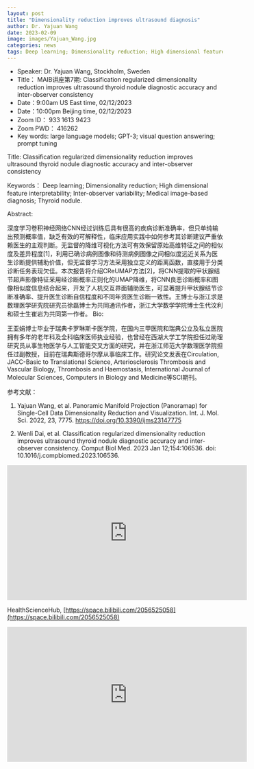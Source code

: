 ```yaml
---
layout: post
title: "Dimensionality reduction improves ultrasound diagnosis"
author: Dr. Yajuan Wang
date: 2023-02-09
image: images/Yajuan_Wang.jpg
categories: news
tags: Deep learning; Dimensionality reduction; High dimensional feature interpretability; 
---
```


- Speaker: Dr. Yajuan Wang, Stockholm, Sweden
- Title： MAIB讲座第7期: Classification regularized dimensionality reduction improves ultrasound thyroid nodule diagnostic accuracy and inter-observer consistency
- Date：9:00am US East time, 02/12/2023
- Date：10:00pm Beijing time, 02/12/2023
- Zoom  ID： 933 1613 9423
- Zoom PWD： 416262
- Key words: large language models; GPT-3; visual question answering; prompt tuning

Title: Classification regularized dimensionality reduction improves ultrasound thyroid nodule diagnostic accuracy and inter-observer consistency

Keywords：  Deep learning; Dimensionality reduction; High dimensional feature interpretability; Inter-observer variability; Medical image-based diagnosis; Thyroid nodule.

Abstract:

深度学习卷积神经网络CNN经过训练后具有很高的疾病诊断准确率，但只单纯输出预测概率值，缺乏有效的可解释性，临床应用实践中如何参考其诊断建议严重依赖医生的主观判断。无监督的降维可视化方法可有效保留原始高维特征之间的相似度及差异程度[1]，利用已确诊病例图像和待测病例图像之间相似度远近关系为医生诊断提供辅助价值，但无监督学习方法采用独立定义的距离函数，直接用于分类诊断任务表现欠佳。本次报告将介绍CReUMAP方法[2]，将CNN提取的甲状腺结节超声影像特征采用经诊断概率正则化的UMAP降维，将CNN良恶诊断概率和图像相似度信息结合起来，开发了人机交互界面辅助医生，可显著提升甲状腺结节诊断准确率、提升医生诊断自信程度和不同年资医生诊断一致性。王博士与浙江求是数理医学研究院研究员徐磊博士为共同通讯作者，浙江大学数学学院博士生代汶利和硕士生崔岩为共同第一作者。
Bio:

王亚娟博士毕业于瑞典卡罗琳斯卡医学院，在国内三甲医院和瑞典公立及私立医院拥有多年的老年科及全科临床医师执业经验，也曾经在西湖大学工学院担任过助理研究员从事生物医学与人工智能交叉方面的研究，并在浙江师范大学数理医学院担任过副教授，目前在瑞典斯德哥尔摩从事临床工作。研究论文发表在Circulation, JACC-Basic to Translational Science, Arteriosclerosis Thrombosis and Vascular Biology, Thrombosis and Haemostasis, International Journal of Molecular Sciences, Computers in Biology and Medicine等SCI期刊。

参考文献：

1. Yajuan Wang, et al. Panoramic Manifold Projection (Panoramap) for Single-Cell Data Dimensionality Reduction and Visualization. Int. J. Mol. Sci. 2022, 23, 7775. https://doi.org/10.3390/ijms23147775

2. Wenli Dai, et al. Classification regularized dimensionality reduction improves ultrasound thyroid nodule diagnostic accuracy and inter-observer consistency. Comput Biol Med. 2023 Jan 12;154:106536. doi: 10.1016/j.compbiomed.2023.106536. 

<p align="center">
<iframe width="560" height="315" src="https://www.youtube.com/embed/U_1yMszMzBA" title="YouTube video player" frameborder="0" allow="accelerometer; autoplay; clipboard-write; encrypted-media; gyroscope; picture-in-picture" allowfullscreen></iframe>
</p>


HealthScienceHub, [https://space.bilibili.com/2056525058](https://space.bilibili.com/2056525058)


<p align="center">
<iframe width="560" height="315" src="https://www.bilibili.com/video/BV11d4y1W7EC/?share_source=copy_web&vd_source=28eb47824962ef1aab68d1506a52b55c" title="YouTube video player" frameborder="0" allow="accelerometer; autoplay; clipboard-write; encrypted-media; gyroscope; picture-in-picture" allowfullscreen></iframe>
</p>

